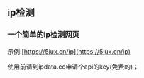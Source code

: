 ## ip检测    



### 一个简单的ip检测网页

示例:[https://5iux.cn/ip](https://5iux.cn/ip)  



使用前请到ipdata.co申请个api的key(免费的)；


